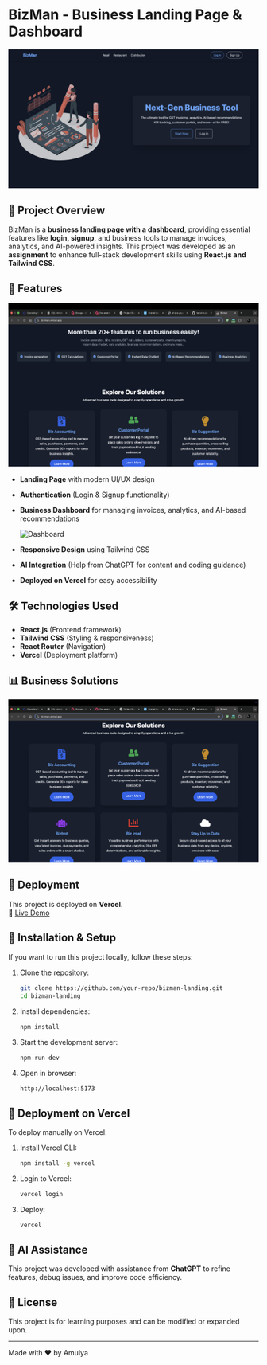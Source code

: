 # BizMan - Business Landing Page & Dashboard

![BizMan Landing](src/assets/bizman1.png)

## 🚀 Project Overview
BizMan is a **business landing page with a dashboard**, providing essential features like **login, signup**, and business tools to manage invoices, analytics, and AI-powered insights. This project was developed as an **assignment** to enhance full-stack development skills using **React.js and Tailwind CSS**.

## 🌟 Features
![Features](src/assets/bizman2.png)

- **Landing Page** with modern UI/UX design
- **Authentication** (Login & Signup functionality)
- **Business Dashboard** for managing invoices, analytics, and AI-based recommendations

  ![Dashboard](src/assets/bizmanDashboard.png)

- **Responsive Design** using Tailwind CSS
- **AI Integration** (Help from ChatGPT for content and coding guidance)
- **Deployed on Vercel** for easy accessibility

## 🛠️ Technologies Used
- **React.js** (Frontend framework)
- **Tailwind CSS** (Styling & responsiveness)
- **React Router** (Navigation)
- **Vercel** (Deployment platform)

## 📊 Business Solutions
![Solutions](src/assets/bizman3.png)

## 🚀 Deployment
This project is deployed on **Vercel**.  
🔗 [Live Demo](https://bizman.vercel.app/)

## 📖 Installation & Setup
If you want to run this project locally, follow these steps:

1. Clone the repository:
   ```sh
   git clone https://github.com/your-repo/bizman-landing.git
   cd bizman-landing
   ```

2. Install dependencies:
   ```sh
   npm install
   ```

3. Start the development server:
   ```sh
   npm run dev
   ```

4. Open in browser:
   ```
   http://localhost:5173
   ```

## 🚀 Deployment on Vercel
To deploy manually on Vercel:
1. Install Vercel CLI:
   ```sh
   npm install -g vercel
   ```
2. Login to Vercel:
   ```sh
   vercel login
   ```
3. Deploy:
   ```sh
   vercel
   ```

## 🤖 AI Assistance
This project was developed with assistance from **ChatGPT** to refine features, debug issues, and improve code efficiency.

## 📜 License
This project is for learning purposes and can be modified or expanded upon.

---

Made with ❤️ by Amulya


